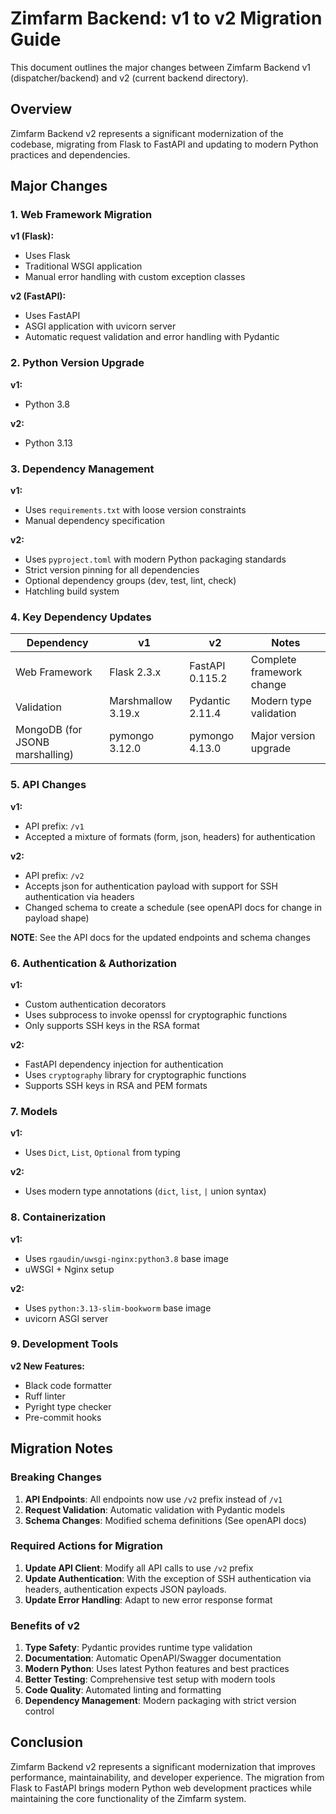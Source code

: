 # Zimfarm Backend: v1 to v2 Migration Guide

This document outlines the major changes between Zimfarm Backend v1 (dispatcher/backend) and v2 (current backend directory).

## Overview

Zimfarm Backend v2 represents a significant modernization of the codebase, migrating from Flask to FastAPI and updating to modern Python practices and dependencies.

## Major Changes

### 1. Web Framework Migration

**v1 (Flask):**
- Uses Flask
- Traditional WSGI application
- Manual error handling with custom exception classes

**v2 (FastAPI):**
- Uses FastAPI
- ASGI application with uvicorn server
- Automatic request validation and error handling with Pydantic

### 2. Python Version Upgrade

**v1:**
- Python 3.8

**v2:**
- Python 3.13

### 3. Dependency Management

**v1:**
- Uses `requirements.txt` with loose version constraints
- Manual dependency specification

**v2:**
- Uses `pyproject.toml` with modern Python packaging standards
- Strict version pinning for all dependencies
- Optional dependency groups (dev, test, lint, check)
- Hatchling build system

### 4. Key Dependency Updates

| Dependency | v1 | v2 | Notes |
|------------|----|----|-------|
| Web Framework | Flask 2.3.x | FastAPI 0.115.2 | Complete framework change |
| Validation | Marshmallow 3.19.x | Pydantic 2.11.4 | Modern type validation |
| MongoDB (for JSONB marshalling) | pymongo 3.12.0 | pymongo 4.13.0 | Major version upgrade |


### 5. API Changes

**v1:**
- API prefix: `/v1`
- Accepted a mixture of formats (form, json, headers) for authentication

**v2:**
- API prefix: `/v2`
- Accepts json for authentication payload with support for SSH authentication via headers
- Changed schema to create a schedule (see openAPI docs for change in payload shape)

**NOTE**: See the API docs for the updated endpoints and schema changes

### 6. Authentication & Authorization

**v1:**
- Custom authentication decorators
- Uses subprocess to invoke openssl for cryptographic functions
- Only supports SSH keys in the RSA format

**v2:**
- FastAPI dependency injection for authentication
- Uses `cryptography` library for cryptographic functions
- Supports SSH keys in RSA and PEM formats


### 7. Models

**v1:**
- Uses `Dict`, `List`, `Optional` from typing

**v2:**
- Uses modern type annotations (`dict`, `list`, `|` union syntax)

### 8. Containerization

**v1:**
- Uses `rgaudin/uwsgi-nginx:python3.8` base image
- uWSGI + Nginx setup

**v2:**
- Uses `python:3.13-slim-bookworm` base image
- uvicorn ASGI server

### 9. Development Tools

**v2 New Features:**
- Black code formatter
- Ruff linter
- Pyright type checker
- Pre-commit hooks

## Migration Notes

### Breaking Changes

1. **API Endpoints**: All endpoints now use `/v2` prefix instead of `/v1`
2. **Request Validation**: Automatic validation with Pydantic models
3. **Schema Changes**: Modified schema definitions (See openAPI docs)

### Required Actions for Migration

1. **Update API Client**: Modify all API calls to use `/v2` prefix
2. **Update Authentication**: With the exception of SSH authentication via headers, authentication expects JSON payloads.
3. **Update Error Handling**: Adapt to new error response format

### Benefits of v2

1. **Type Safety**: Pydantic provides runtime type validation
2. **Documentation**: Automatic OpenAPI/Swagger documentation
3. **Modern Python**: Uses latest Python features and best practices
4. **Better Testing**: Comprehensive test setup with modern tools
5. **Code Quality**: Automated linting and formatting
6. **Dependency Management**: Modern packaging with strict version control

## Conclusion

Zimfarm Backend v2 represents a significant modernization that improves performance, maintainability, and developer experience. The migration from Flask to FastAPI brings modern Python web development practices while maintaining the core functionality of the Zimfarm system.
